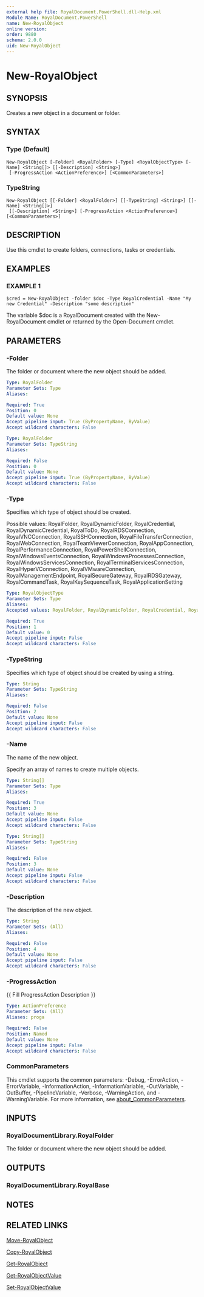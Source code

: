 ```yaml
---
external help file: RoyalDocument.PowerShell.dll-Help.xml
Module Name: RoyalDocument.PowerShell
name: New-RoyalObject
online version:
order: 9880
schema: 2.0.0
uid: New-RoyalObject
---
```


# New-RoyalObject

## SYNOPSIS
Creates a new object in a document or folder.

## SYNTAX

### Type (Default)
```
New-RoyalObject [-Folder] <RoyalFolder> [-Type] <RoyalObjectType> [-Name] <String[]> [[-Description] <String>]
 [-ProgressAction <ActionPreference>] [<CommonParameters>]
```

### TypeString
```
New-RoyalObject [[-Folder] <RoyalFolder>] [[-TypeString] <String>] [[-Name] <String[]>]
 [[-Description] <String>] [-ProgressAction <ActionPreference>] [<CommonParameters>]
```

## DESCRIPTION
Use this cmdlet to create folders, connections, tasks or credentials.

## EXAMPLES

### EXAMPLE 1
```
$cred = New-RoyalObject -folder $doc -Type RoyalCredential -Name "My new Credential" -Description "some description"
```

The variable $doc is a RoyalDocument created with the New-RoyalDocument cmdlet or returned by the Open-Document cmdlet.

## PARAMETERS

### -Folder
The folder or document where the new object should be added.

```yaml
Type: RoyalFolder
Parameter Sets: Type
Aliases:

Required: True
Position: 0
Default value: None
Accept pipeline input: True (ByPropertyName, ByValue)
Accept wildcard characters: False
```

```yaml
Type: RoyalFolder
Parameter Sets: TypeString
Aliases:

Required: False
Position: 0
Default value: None
Accept pipeline input: True (ByPropertyName, ByValue)
Accept wildcard characters: False
```

### -Type
Specifies which type of object should be created.

Possible values: RoyalFolder, RoyalDynamicFolder, RoyalCredential, RoyalDynamicCredential, RoyalToDo, RoyalRDSConnection, RoyalVNCConnection, RoyalSSHConnection, RoyalFileTransferConnection, RoyalWebConnection, RoyalTeamViewerConnection, RoyalAppConnection, RoyalPerformanceConnection, RoyalPowerShellConnection, RoyalWindowsEventsConnection, RoyalWindowsProcessesConnection, RoyalWindowsServicesConnection, RoyalTerminalServicesConnection, RoyalHyperVConnection, RoyalVMwareConnection, RoyalManagementEndpoint, RoyalSecureGateway, RoyalRDSGateway, RoyalCommandTask, RoyalKeySequenceTask, RoyalApplicationSetting

```yaml
Type: RoyalObjectType
Parameter Sets: Type
Aliases:
Accepted values: RoyalFolder, RoyalDynamicFolder, RoyalCredential, RoyalDynamicCredential, RoyalToDo, RoyalRDSConnection, RoyalVNCConnection, RoyalSSHConnection, RoyalFileTransferConnection, RoyalWebConnection, RoyalTeamViewerConnection, RoyalAppConnection, RoyalPerformanceConnection, RoyalPowerShellConnection, RoyalWindowsEventsConnection, RoyalWindowsProcessesConnection, RoyalWindowsServicesConnection, RoyalTerminalServicesConnection, RoyalHyperVConnection, RoyalVMwareConnection, RoyalManagementEndpoint, RoyalSecureGateway, RoyalRDSGateway, RoyalCommandTask, RoyalKeySequenceTask, RoyalApplicationSetting

Required: True
Position: 1
Default value: 0
Accept pipeline input: False
Accept wildcard characters: False
```

### -TypeString
Specifies which type of object should be created by using a string.

```yaml
Type: String
Parameter Sets: TypeString
Aliases:

Required: False
Position: 2
Default value: None
Accept pipeline input: False
Accept wildcard characters: False
```

### -Name
The name of the new object.

Specify an array of names to create multiple objects.

```yaml
Type: String[]
Parameter Sets: Type
Aliases:

Required: True
Position: 3
Default value: None
Accept pipeline input: False
Accept wildcard characters: False
```

```yaml
Type: String[]
Parameter Sets: TypeString
Aliases:

Required: False
Position: 3
Default value: None
Accept pipeline input: False
Accept wildcard characters: False
```

### -Description
The description of the new object.

```yaml
Type: String
Parameter Sets: (All)
Aliases:

Required: False
Position: 4
Default value: None
Accept pipeline input: False
Accept wildcard characters: False
```

### -ProgressAction
{{ Fill ProgressAction Description }}

```yaml
Type: ActionPreference
Parameter Sets: (All)
Aliases: proga

Required: False
Position: Named
Default value: None
Accept pipeline input: False
Accept wildcard characters: False
```

### CommonParameters
This cmdlet supports the common parameters: -Debug, -ErrorAction, -ErrorVariable, -InformationAction, -InformationVariable, -OutVariable, -OutBuffer, -PipelineVariable, -Verbose, -WarningAction, and -WarningVariable. For more information, see [about_CommonParameters](http://go.microsoft.com/fwlink/?LinkID=113216).

## INPUTS

### RoyalDocumentLibrary.RoyalFolder
The folder or document where the new object should be added.

## OUTPUTS

### RoyalDocumentLibrary.RoyalBase
## NOTES

## RELATED LINKS

[Move-RoyalObject]()

[Copy-RoyalObject]()

[Get-RoyalObject]()

[Get-RoyalObjectValue]()

[Set-RoyalObjectValue]()

